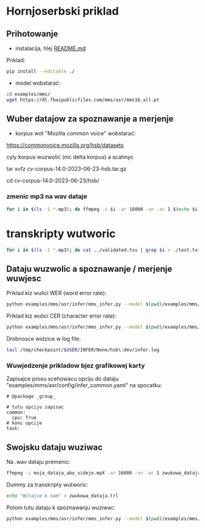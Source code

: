 # Hornjoserbski priklad

## Prihotowanje

- instalacija, hlej [README.md](README.md)

Priklad:

```bash
pip install --editable ./
```


- model wobstarać:

```bash
cd examples/mms/
wget https://dl.fbaipublicfiles.com/mms/asr/mms1b_all.pt
```

## Wuber datajow za spoznawanje a merjenje

- korpus wot "Mozilla common voice" wobstarać:

https://commonvoice.mozilla.org/hsb/datasets 

cyly korpus wuzwolić (nic delta korpus) a scahnyc

tar xvfz cv-corpus-14.0-2023-06-23-hsb.tar.gz

cd cv-corpus-14.0-2023-06-23/hsb/

### zmenic mp3 na wav dataje

```bash
for i in $(ls -1 *.mp3); do ffmpeg -i $i -ar 16000 -vn -ac 1 $(echo $i | sed -e s/\.mp3/\.wav/) ; done
```

# transkripty wutworic

```bash
for i in $(ls -1 *.mp3); do cat ../validated.tsv | grep $i > ./test.txt; IFS=$'\t' read -a myArray < ./test.txt; echo -n "${myArray[2]}" > $(echo $i | sed -e s/\.mp3/\.trl/ ) ; done
```

## Dataju wuzwolic a spoznawanje / merjenje wuwjesc

Priklad kiz wulici WER (word error rate):

```bash
python examples/mms/asr/infer/mms_infer.py --model $(pwd)/examples/mms/mms1b_all.pt --lang hsb --audio $(pwd)/../Downloads/cv-corpus-14.0-2023-06-23/hsb/clips/common_voice_hsb_20404866.wav --format letter
```

Priklad kiz wulici CER (character error rate):

```bash
python examples/mms/asr/infer/mms_infer.py --model $(pwd)/examples/mms/mms1b_all.pt --lang hsb --audio $(pwd)/../Downloads/cv-corpus-14.0-2023-06-23/hsb/clips/common_voice_hsb_20404866.wav  --format none
```

Drobnosce widzice w log file:

```bash
tail /tmp/checkpoint/$USER/INFER/None/hsb\:dev/infer.log
```

### Wuwjedzenje prikladow bjez grafikowej karty

Zapisajce prosu scehowacu opciju do dataju "examples/mms/asr/config/infer_common.yaml" na spocatku:

```code
# @package _group_

# tutu opciju zapisac
common:
  cpu: True
# konc opcije
task:

```

## Swojsku dataju wuziwac

Na .wav dataju premenic:

```bash
ffmpeg -i moja_dataja_abo_videjo.mpX -ar 16000 -vn -ac 1 zwukowa_dataja.wav
```

Dummy za transkripty wutworic:

```bash
echo "Witajce k nam" > zwukowa_dataja.trl
```

Potom tutu dataju k spoznawanju wuziwac:

```bash
python examples/mms/asr/infer/mms_infer.py --model $(pwd)/examples/mms/mms1b_all.pt --lang hsb --audio $(pwd)/zwukowa_dataja.wav --format letter
```
